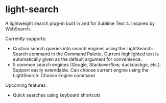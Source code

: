 # light-search
A lightweight search plug-in built in and for Sublime Text 4. Inspired by WebSearch. 

Currently supports: 
- Custom search queries into search engines using the LightSearch: Search command in the Command Palette. Current highlighted text is automatically given as the default argument for convenience.   
- 5 common search engines (Google, Stackoverflow, duckduckgo, etc.). Support easily extendable. Can choose current engine using the LightSearch: Choose Engine command

Upcoming features:
- Quick searches using keyboard shortcuts
